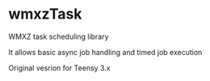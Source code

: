 # wmxzTask
WMXZ task scheduling library

It allows basic async job handling and timed job execution

Original vesrion for Teensy 3.x
